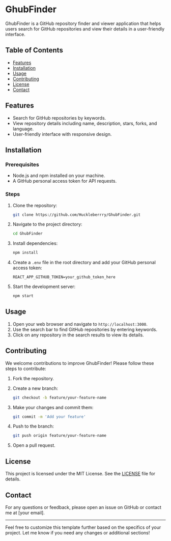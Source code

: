 
# GhubFinder

GhubFinder is a GitHub repository finder and viewer application that helps users search for GitHub repositories and view their details in a user-friendly interface.

## Table of Contents

- [Features](#features)
- [Installation](#installation)
- [Usage](#usage)
- [Contributing](#contributing)
- [License](#license)
- [Contact](#contact)

## Features

- Search for GitHub repositories by keywords.
- View repository details including name, description, stars, forks, and language.
- User-friendly interface with responsive design.

## Installation

### Prerequisites

- Node.js and npm installed on your machine.
- A GitHub personal access token for API requests.

### Steps

1. Clone the repository:

    ```bash
    git clone https://github.com/Huckleberrry/GhubFinder.git
    ```

2. Navigate to the project directory:

    ```bash
    cd GhubFinder
    ```

3. Install dependencies:

    ```bash
    npm install
    ```

4. Create a `.env` file in the root directory and add your GitHub personal access token:

    ```plaintext
    REACT_APP_GITHUB_TOKEN=your_github_token_here
    ```

5. Start the development server:

    ```bash
    npm start
    ```

## Usage

1. Open your web browser and navigate to `http://localhost:3000`.
2. Use the search bar to find GitHub repositories by entering keywords.
3. Click on any repository in the search results to view its details.

## Contributing

We welcome contributions to improve GhubFinder! Please follow these steps to contribute:

1. Fork the repository.
2. Create a new branch:

    ```bash
    git checkout -b feature/your-feature-name
    ```

3. Make your changes and commit them:

    ```bash
    git commit -m 'Add your feature'
    ```

4. Push to the branch:

    ```bash
    git push origin feature/your-feature-name
    ```

5. Open a pull request.

## License

This project is licensed under the MIT License. See the [LICENSE](LICENSE) file for details.

## Contact

For any questions or feedback, please open an issue on GitHub or contact me at [your email].

---

Feel free to customize this template further based on the specifics of your project. Let me know if you need any changes or additional sections!